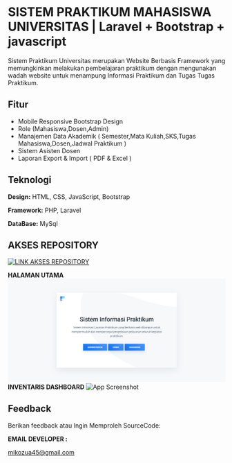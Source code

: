 
# SISTEM PRAKTIKUM MAHASISWA UNIVERSITAS | Laravel + Bootstrap + javascript

Sistem Praktikum Universitas merupakan Website Berbasis Framework yang memungkinkan melakukan pembelajaran praktikum dengan mengunakan wadah website untuk menampung Informasi Praktikum dan Tugas Tugas Praktikum.


## Fitur

- Mobile Responsive Bootstrap Design
- Role (Mahasiswa,Dosen,Admin)
- Manajemen Data Akademik ( Semester,Mata Kuliah,SKS,Tugas Mahasiswa,Dosen,Jadwal Praktikum )
- Sistem Asisten Dosen
- Laporan Export & Import ( PDF & Excel )


## Teknologi

**Design:** HTML, CSS, JavaScript, Bootstrap 

**Framework:** PHP, Laravel 

**DataBase:** MySql

## AKSES REPOSITORY

[![LINK AKSES REPOSITORY](https://img.shields.io/badge/AKSES-blue?style=for-the-badge&logo=github)](https://github.com/winnicodeofficial/LARAVEL-SISTEM-PRAKTIKUM-UNIVERSITAS-TERPADU)


**HALAMAN UTAMA**
![App Screenshot](screenshot/halaman-utama.png)
**INVENTARIS DASHBOARD**
![App Screenshot](screenshot/dashboard.png)


## Feedback

Berikan feedback atau Ingin Memproleh SourceCode:


**EMAIL DEVELOPER :** 

mikozua45@gmail.com



